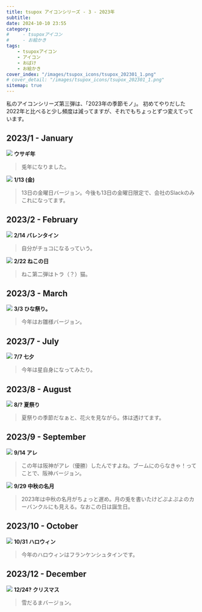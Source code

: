 ```yaml
---
title: tsupox アイコンシリーズ - 3 - 2023年
subtitle:
date: 2024-10-10 23:55
category:
#     - tsupoxアイコン
#     - お絵かき
tags:
    - tsupoxアイコン
    - アイコン
    - おばけ
    - お絵かき
cover_index: "/images/tsupox_icons/tsupox_202301_1.png"
# cover_detail: "/images/tsupox_icons/tsupox_202301_1.png"
sitemap: true
---
```


私のアイコンシリーズ第三弾は、「2023年の季節モノ」。
初めてやりだした2022年と比べると少し頻度は減ってますが、それでもちょっとずつ変えてっています。

## 2023/1 - January

<div class="tiles">
    <article><span class="post-image"><img src="/images/tsupox_icons/tsupox_202301_1.png"></span>
    <strong>ウサギ年</strong>
    <blockquote>
    兎年になりました。
    </blockquote></article>
    <article><span class="post-image"><img src="/images/tsupox_icons/tsupox_202301_2.png"></span>
    <strong>1/13 (金)</strong>
    <blockquote>
    13日の金曜日バージョン。今後も13日の金曜日限定で、会社のSlackのみこれになってます。
    </blockquote></article>
</div>

## 2023/2 - February

<div class="tiles">
    <article><span class="post-image"><img src="/images/tsupox_icons/tsupox_202302_1.png"></span>
    <strong>2/14 バレンタイン</strong>
    <blockquote>
    自分がチョコになるっていう。
    </blockquote></article>
    <article><span class="post-image"><img src="/images/tsupox_icons/tsupox_202302_2.png"></span>
    <strong>2/22 ねこの日</strong>
    <blockquote>
    ねこ第二弾はトラ（？）猫。
    </blockquote></article>
</div>

## 2023/3 - March

<div class="tiles">
    <article><span class="post-image"><img src="/images/tsupox_icons/tsupox_202303_1.png"></span>
    <strong>3/3 ひな祭り。</strong>
    <blockquote>
    今年はお雛様バージョン。
    </blockquote></article>
</div>

## 2023/7 - July

<div class="tiles">
    <article><span class="post-image"><img src="/images/tsupox_icons/tsupox_202307_1.png"></span>
    <strong>7/7 七夕</strong>
    <blockquote>
    今年は星自身になってみたり。
    </blockquote></article>
</div>

## 2023/8 - August

<div class="tiles">
    <article><span class="post-image"><img src="/images/tsupox_icons/tsupox_202308_1.png"></span>
    <strong>8/? 夏祭り</strong>
    <blockquote>
    夏祭りの季節だなぁと、花火を見ながら。体は透けてます。
    </blockquote></article>
</div>

## 2023/9 - September

<div class="tiles">
    <article><span class="post-image"><img src="/images/tsupox_icons/tsupox_202309_1.png"></span>
    <strong>9/14 アレ</strong>
    <blockquote>
    この年は阪神がアレ（優勝）したんですよね。ブームにのらなきゃ！ってことで、阪神バージョン。
    </blockquote></article>
    <article><span class="post-image"><img src="/images/tsupox_icons/tsupox_202309_2.png"></span>
    <strong>9/29 中秋の名月</strong>
    <blockquote>
    2023年は中秋の名月がちょっと遅め。月の兎を書いたけどぷよぷよのカーバンクルにも見える。なおこの日は誕生日。
    </blockquote></article>
</div>

## 2023/10 - October

<div class="tiles">
    <article><span class="post-image"><img src="/images/tsupox_icons/tsupox_202310_1.png"></span>
    <strong>10/31 ハロウィン</strong>
    <blockquote>
    今年のハロウィンはフランケンシュタインです。
    </blockquote></article>
</div>

## 2023/12 - December

<div class="tiles">
    <article><span class="post-image"><img src="/images/tsupox_icons/tsupox_202312_1.png"></span>
    <strong>12/24? クリスマス</strong>
    <blockquote>
    雪だるまバージョン。
    </blockquote></article>
</div>


